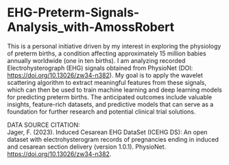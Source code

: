 # EHG-Preterm-Signals-Analysis_with-AmossRobert
This is a personal initiative driven by my interest in exploring the physiology of preterm births, a condition affecting approximately 15 million babies annually worldwide (one in ten births). 
I am analyzing recorded Electrohysterograph (EHG) signals obtained from PhysioNet (DOI: https://doi.org/10.13026/zw34-n382). 
My goal is to apply the wavelet scattering algorithm to extract meaningful features from these signals, which can then be used to train machine learning and deep learning models for predicting preterm births. 
The anticipated outcomes include valuable insights, feature-rich datasets, and predictive models that can serve as a foundation for further research and potential clinical trial solutions.


DATA SOURCE CITATION:  
Jager, F. (2023). Induced Cesarean EHG DataSet (ICEHG DS): An open dataset with electrohysterogram records of pregnancies ending in induced and cesarean section delivery (version 1.0.1). PhysioNet. https://doi.org/10.13026/zw34-n382.
